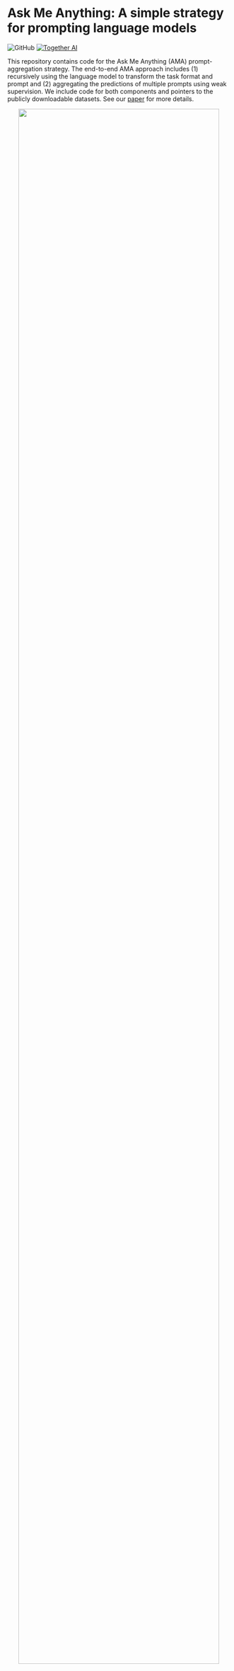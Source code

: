 # Ask Me Anything: A simple strategy for prompting language models

![GitHub](https://img.shields.io/github/license/HazyResearch/ama_prompting)
[![Together AI](https://together.xyz/assets/images/ai_platform.svg)](https://together.xyz/)

This repository contains code for the Ask Me Anything (AMA) prompt-aggregation strategy. The end-to-end AMA approach includes (1) recursively using the language model to transform the task format and prompt and (2) aggregating the predictions of multiple prompts using weak supervision. We include code for both components and pointers to the publicly downloadable datasets. See our [paper](https://arxiv.org/abs/2210.02441) for more details.

<p align="center"><img width="95%" src="imgs/decomp.png" /></p>



## Table of Contents
- [Setup](#setup)
- [Data](#getting-the-data)
- [Running models](#models)
- [Running experiments](#experiments)
- [Repository Structure](#overall-repository-structure)
- [Citation](#citation)


## Setup

### Installation
Here we will setup the AMA code (prompting models for tasks), weak supervision code (aggregating predictions), and [Manifest](https://github.com/HazyResearch/manifest/) code (tooling for easily loading and running the models).

We encourage the use of conda environments:
```
conda create --name ama python=3.8
conda activate ama
```

Clone as follows:
```bash
# Ask Me Anything code
git clone git@github.com:HazyResearch/ama_prompting.git
cd ama_prompting
pip install -r requirements.txt

# Weak supervision code
cd metal-ama
git submodule init
git submodule update
pip install -e .

# Manifest 
git clone git@github.com:HazyResearch/manifest.git
cd manifest
pip install -e .
```


### Getting the data
We assume all data lives in the ```AMA_DATA``` environment variable. By default, this is set to ```/home/data```. To change this, run
```bash
export AMA_DATA=<path>
```

Please follow the instructions below to download all necessary data for experiments. 
 
1. Download the PromptSource (P3) dataset from HuggingFace at https://huggingface.co/datasets/bigscience/P3.
```bash
cd $AMA_DATA
git lfs install
git clone https://huggingface.co/datasets/bigscience/P3
```
Then run [ama_prompting/download_p3.py](./download_p3.py). We use the GPT3-Style prompts in the few-shot baseline for each benchmark.

2. We downloaded the remaining tasks from the following sources:
    * [AGNews, DBPedia, and SST2](https://github.com/tonyzhaozh/few-shot-learning)
    * [Amazon Products](https://github.com/allenai/flex/blob/75d6d1cea66df2c8a7e3d429c6af5008ccf1544b/fewshot/hf_datasets_scripts/amazon/amazon.py)
    * [Natural Questions and WebQs](https://github.com/facebookresearch/FiD)
    * [RealTimeQA](https://github.com/realtimeqa/realtimeqa_public/tree/main/past/2022) (GCS files from June 17th - July 22, 2022)
    * [ReCoRD](https://sheng-z.github.io/ReCoRD-explorer/)
    * [StoryCloze](http://goo.gl/forms/aQz39sdDrO)

3. Experiments

```
export DAAS_URL=<your_daas_url>
export DAAS_KEY=<your_daas_key>
python3 tasks/CB_final.py \
    --num_boost 1 \
    --output_metrics_file ../ama_logs/metrics.jsonl \
    --cache_connection_question ../ama_logs/question_manifest_cache.sqlite \
    --cache_connection_answer ../ama_logs/answer_manifest_cache.sqlite \
    --save_dir ../ama_logs/ama_final_runs --boost_train_examples 0
```


The accuracy is 82.1%
```
Saving to ../ama_logs/ama_final_runs/super_glue_cb/QUESTION_gpt2_ANSWER_gpt2_decomposed_03082023.json
Accuracy by Boost Set Decomposed [0.8214285714285714]
Accuracy by Boost Set Decomposed Average 0.8214285714285714
Accuracy Boost Decomposed 0.8214285714285714
Saved metrics to ../ama_logs/metrics.jsonl
Saved final data to ../ama_logs/ama_final_runs/super_glue_cb
```
